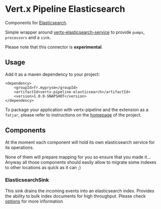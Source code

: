 # Vert.x Pipeline Elasticsearch

Components for [Elasticsearch](https://www.elastic.co/products/elasticsearch).

Simple wrapper around [vertx-elasticsearch-service](https://github.com/hubrick/vertx-elasticsearch-service)
to provide `pumps`, `processors` and a `sink`.

Please note that this connector is **experimental**.

## Usage

Add it as a maven dependency to your project:
```
<dependency>
    <groupId>fr.myprysm</groupId>
    <artifactId>vertx-pipeline-elasticsearch</artifactId>
    <version>1.0.0-SNAPSHOT</version>
</dependency>
```

To package your application with vertx-pipeline and the extension as a `fatjar`,
please refer to instructions on the [homepage](https://github.com/myprysm/vertx-pipeline) of the project.

## Components

At the moment each component will hold its own elasticsearch service for its operations.

None of them will prepare mapping for you so ensure that you made it... 
Anyway all those components should easily allow to migrate some indexes to other locations as quick as it can ;)

### ElasticsearchSink

This sink drains the incoming events into an elasticsearch index.
Provides the ability to bulk index documents for high throughput.
Please check [options][es-sink-options] for more information


[es-sink-options]:https://github.com/myprysm/vertx-pipeline/blob/develop/vertx-pipeline-elasticsearch/src/main/asciidoc/dataobjects.adoc#elasticsearchsinkoptions